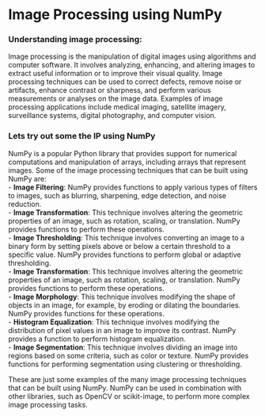 # Image Processing using NumPy

### Understanding image processing:
Image processing is the manipulation of digital images using algorithms and computer software. It involves analyzing, enhancing, and altering images to extract useful information or to improve their visual quality. Image processing techniques can be used to correct defects, remove noise or artifacts, enhance contrast or sharpness, and perform various measurements or analyses on the image data. Examples of image processing applications include medical imaging, satellite imagery, surveillance systems, digital photography, and computer vision.

### Lets try out some the IP using NumPy

NumPy is a popular Python library that provides support for numerical computations and manipulation of arrays, including arrays that represent images. Some of the image processing techniques that can be built using NumPy are:   
    - **Image Filtering**: NumPy provides functions to apply various types of filters to images, such as blurring, sharpening, edge detection, and noise reduction.  
    - **Image Transformation**: This technique involves altering the geometric properties of an image, such as rotation, scaling, or translation. NumPy provides functions to perform these operations.  
    - **Image Thresholding**: This technique involves converting an image to a binary form by setting pixels above or below a certain threshold to a specific value. NumPy provides functions to perform global or adaptive thresholding.  
    - **Image Transformation**: This technique involves altering the geometric properties of an image, such as rotation, scaling, or translation. NumPy provides functions to perform these operations.  
    - **Image Morphology**: This technique involves modifying the shape of objects in an image, for example, by eroding or dilating the boundaries. NumPy provides functions for these operations.  
    - **Histogram Equalization**: This technique involves modifying the distribution of pixel values in an image to improve its contrast. NumPy provides a function to perform histogram equalization.  
    - **Image Segmentation**: This technique involves dividing an image into regions based on some criteria, such as color or texture. NumPy provides functions for performing segmentation using clustering or thresholding.  

These are just some examples of the many image processing techniques that can be built using NumPy. NumPy can be used in combination with other libraries, such as OpenCV or scikit-image, to perform more complex image processing tasks.